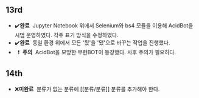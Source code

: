 ## 13rd
 * :heavy_check_mark:**완료**&nbsp;&nbsp;Jupyter Notebook 위에서 Selenium와 bs4 모듈을 이용해 AcidBot을 시범 운영하였다. 각주 표기 방식을 수정하였다.
 * :heavy_check_mark:**완료**&nbsp;&nbsp;동일 환경 위에서 모든 '됬'을 '됐'으로 바꾸는 작업을 진행했다. 
 * &nbsp; :heavy_exclamation_mark:&nbsp;&nbsp;**주의**&nbsp;&nbsp;AcidBot을 모방한 무현BOT이 등장했다. 사후 주의가 필요하다.

## 14th
 * :x:**미완료**&nbsp;&nbsp;분류가 없는 분류에 [[분류/분류]] 분류를 추가해야 한다.
